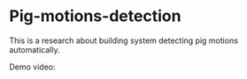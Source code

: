 # Pig-motions-detection
This is a research about building system detecting pig motions automatically.

Demo video:



